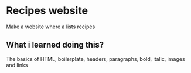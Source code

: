 # Recipes website

Make a website where a lists recipes

## What i learned doing this?

The basics of HTML, boilerplate, headers, paragraphs, bold, italic, images and links